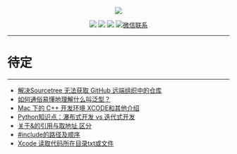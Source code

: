 
<p align="center">
    <a href="https://www.r2coding.com/" target="_blank">
        <img src="https://cdn.jsdelivr.net/gh/justacoder99/r2coding@master/img/r2coding_logo_index.15y992dieibg.png" width=""/>
    </a>
</p>


<p align="center">
  <a href="https://github.com/rd2coding/Road2Coding" target="_blank"><img src="https://img.shields.io/badge/Github-r2coding-red.svg"></a>
  <a href="https://gitee.com/rd2coding/Road2Coding" target="_blank"><img src="https://img.shields.io/badge/Gitee-r2coding-blue.svg"></a>
  <a href="https://space.bilibili.com/384068749" target="_blank"><img src="https://img.shields.io/badge/bilibili-哔哩哔哩-critical"></a>
  <a href="https://mp.weixin.qq.com/s/ePhaYezFblgt0NgbvtWqww" target="_blank">
    <img src="https://img.shields.io/badge/微信联系作者-WeChat-green.svg" alt="微信联系">
  </a>
</p>

---
# **待定**
---

- [解决Sourcetree 无法获取 GitHub 远端组织中的仓库](https://ganzhixiong.com/p/a1fb3034/)
- [如何通俗易懂地理解什么叫泛型？](https://baijiahao.baidu.com/s?id=1668883931864701047&wfr=spider&for=pc)
- [Mac 下的 C++ 开发环境 XCODE和其他介绍](https://zhuanlan.zhihu.com/p/456002142)
- [Python知识点：瀑布式开发 vs 迭代式开发](https://blog.csdn.net/m0_59164304/article/details/123283848)
- [关于&的引用与取地址 区分](https://blog.csdn.net/qq_39938666/article/details/113141651)
- [#include的路径及顺序](https://blog.csdn.net/luoshabugui/article/details/116136607)
- [Xcode 读取代码所在目录txt或文件](https://www.cnblogs.com/ZhYQ-Note/articles/14263753.html)